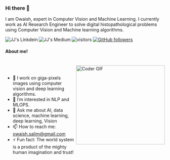 ### Hi there 👋


I am Owaish, expert in Computer Vision and Machine Learning. I currently work as AI Research Engineer to solve digital histopathological problems using Computer Vision and Machine learning algorithms.


<a href="https://www.linkedin.com/in/owaish-ansari/">
  <img align="left" alt="JJ's Linkdein" src="https://img.shields.io/badge/LinkedIn-0077B5?style=for-the-badge&logo=linkedin&logoColor=white" />
</a>
<a href="https://medium.com/@owaish">
  <img align="left" alt="JJ's Medium" src="https://img.shields.io/badge/Medium-12100E?style=for-the-badge&logo=medium&logoColor=white" />
</a>

![visitors](https://visitor-badge.laobi.icu/badge?page_id=Owais-Ansari.Owais-Ansari)
[![GitHub followers](https://img.shields.io/github/followers/Owais-Ansari.svg?style=social&label=Follow)](https://github.com/Owais-Ansari?tab=followers)



#### About me!
<br>
<img alt="Coder GIF" height=250 width=280 src="https://images.squarespace-cdn.com/content/v1/5769fc401b631bab1addb2ab/1541580611624-TE64QGKRJG8SWAIUS7NS/ke17ZwdGBToddI8pDm48kPoswlzjSVMM-SxOp7CV59BZw-zPPgdn4jUwVcJE1ZvWQUxwkmyExglNqGp0IvTJZamWLI2zvYWH8K3-s_4yszcp2ryTI0HqTOaaUohrI8PI6FXy8c9PWtBlqAVlUS5izpdcIXDZqDYvprRqZ29Pw0o/coding-freak.gif" align=right>
</br>

- 🔭 I work on giga-pixels images using computer vision and deep learning algorithms.
- 🌱 I’m interested in NLP and MLOPS.
- 💬 Ask me about AI, data science, machine learning, deep learning, Vision
- 📫 How to reach me: owaish.salim@gmail.com
- ⚡ Fun fact: The world system is a product of the mighty human imagination and trust!

<!--</br>

<a href="https://github.com/Owais-Ansari/github-readme-stats">
  <img align="center" src="https://github-readme-stats.vercel.app/api?username=praeclarumjj3&count_private=true&show_icons=true&theme=tokyonight&line_height=27" />
</a>
<!-- <a href="https://github.com/Owais-Ansari/convoychat">
  <img align="center" src="https://github-readme-stats.vercel.app/api/top-langs/?username=praeclarumjj3&hide=css,html&theme=tokyonight&line_height=27&layout=compact&langs_count=8" /> -->
<!-- </a> -->

<!-- <p align = "center"> -->
  <!-- <img src = ""> -->
  <!-- <img src = ""> -->
<!-- </p> -->
